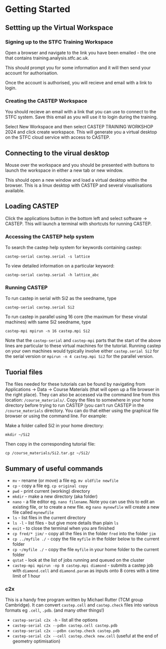 
# Getting Started

## Settting up the Virtual Workspace

### Signing up to the STFC Training Workspace

Open a browser and navigate to the link you have been emailed  - the one that contains training.analysis.stfc.ac.uk.

This should prompt you for some information and it will then send your account for authorisation. 

Once the account is authorised, you will recieve and email with a link to login. 

### Creating the CASTEP Workspace

You should recieve an email with a link that you can use to connect to the STFC system. Save this email as you will use it to login during the training. 

Select New Workspace and then select CASTEP TRAINING WORKSHOP 2024 and click create workspace. This will generate you a virtual desktop on the STFC cloud service with access to CASTEP.

## Connecting to the virual desktop

Mouse over the workspace and you should be presented with buttons to launch the workspace in either a new tab or new window.  

This should open a new window and load a virtual desktop within the browser. This is a linux desktop with CASTEP and several visualisations available. 

## Loading CASTEP

Click the applications button in the bottom left and select software -> CASTEP. This will launch a terminal with shortcuts for running CASTEP. 

### Accessing the CASTEP help system

To search the castep help system for keywords containing castep:

`castep-serial castep.serial -s lattice`

To view detailed information on a particular keyword:

`castep-serial castep.serial -h lattice_abc`

### Running CASTEP

To run castep in serial with Si2 as the seedname, type

`castep-serial castep.serial Si2`

To run castep in parallel using 16 core (the maximum for these virutal machines) with same Si2 seedname, type

`castep-mpi mpirun -n 16 castep.mpi Si2`

Note that the `castep-serial` and `castep-mpi` parts that the start of the above lines are particular to these virtual machines for the tutorial. Running castep on your own machines would typically involve either `castep.serial Si2` for the serial version or `mpirun -n 4 castep.mpi Si2` for the parallel version.

## Tuorial files

The files needed for these tutorials can be found by navigating from Applications -> Data -> Course Materials (that will open up a file browser in the right place). They can also be accessed via the command line from this location: `/course_materials/`. Copy the files to somewhere in your home directory before trying to run CASTEP (you can't run CASTEP in the `/course_materials` directory. You can do that either using the graphical file browser or using the command line. For example:

Make a folder called Si2 in your home directory:

`mkdir ~/Si2`

Then copy in the corresponding tutorial file:

`cp /course_materials/Si2.tar.gz ~/Si2/`


## Summary of useful commands

* `mv`   - rename (or move) a file eg. `mv oldfile newfile`
* `cp`   - copy a file eg. `cp original copy`
* `pwd`   - print current (working) directory
* `mkdir`  - make a new directory (aka folder)
* `nano`   - a file editor eg. `nano filename`. Note you can use this to edit an existing file, or to create a new file. eg `nano mynewfile` will create a new file called `mynewfile`
* `ls`  - list files in the current directory
* `ls -l`  - list files - but give more details than plain `ls`
* `exit`  - to close the terminal when you are finished
* `cp fred/* jim/`  - copy all the files in the folder `fred` into the folder `jim`
* `cp ../myfile ./`  - copy the file `myfile` in the folder below to the current folder
* `cp ~/myfile ./`   - copy the file `myfile` in your home folder to the current folder
* `qstat`  - look at the list of jobs running and queued on the cluster
* `castep-mpi mpirun -np 8 castep.mpi diamond`  - submits a castep job with `diamond.cell` and `diamond.param` as inputs onto 8 cores with a time limit of 1 hour

### c2x

This is a handy free program written by Michael Rutter (TCM group Cambridge). It can convert
`castep.cell` and `castep.check` files into various formats eg `.cell`, `.pdb`. (and many other things!)

* `castep-serial c2x -h`  - list all the options
* `castep-serial c2x --pdbn castep.cell castep.pdb`
* `castep-serial c2x --pdbn castep.check castep.pdb`
* `castep-serial c2x --cell castep.check new.cell`
 (useful at the end of geometry optimisation)
